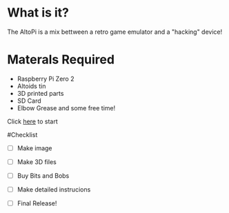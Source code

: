 # What is it?
The AltoPi is a mix bettween a retro game emulator and a "hacking" device!

# Materals Required
- Raspberry Pi Zero 2
- Altoids tin
- 3D printed parts
- SD Card
- Elbow Grease and some free time!

Click [here](instructions.txt) to start

#Checklist
- [ ] Make image
- [ ] Make 3D files
- [ ] Buy Bits and Bobs
- [ ] Make detailed instrucions

- [ ] Final Release!
